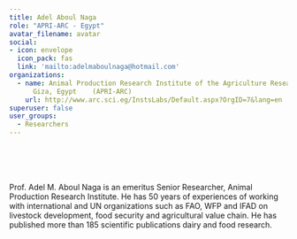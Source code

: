 ```yaml
---
title: Adel Aboul Naga
role: "APRI-ARC - Egypt"
avatar_filename: avatar
social:
- icon: envelope
  icon_pack: fas
  link: 'mailto:adelmaboulnaga@hotmail.com'
organizations:
  - name: Animal Production Research Institute of the Agriculture Research Center,
      Giza, Egypt    (APRI-ARC)
    url: http://www.arc.sci.eg/InstsLabs/Default.aspx?OrgID=7&lang=en
superuser: false
user_groups:
  - Researchers
---
```

<br />
<br />
<br />
<br />
Prof. Adel M. Aboul Naga is an emeritus Senior Researcher, Animal Production Research Institute. He has 50 years of experiences of working with international and UN organizations such as FAO, WFP and IFAD on livestock development, food security and agricultural value chain. He has published more than 185 scientific publications dairy and food research.
